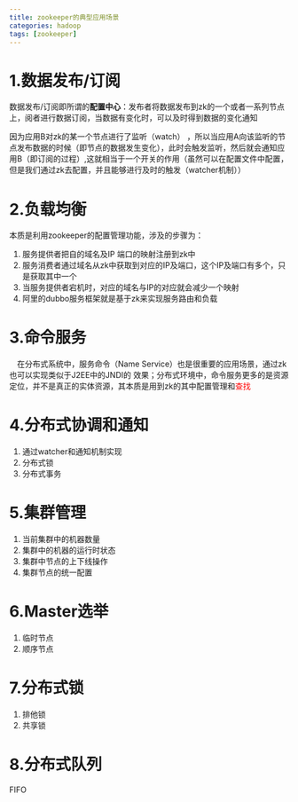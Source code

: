 ```yaml
---
title: zookeeper的典型应用场景
categories: hadoop   
tags: [zookeeper]
---
```





# 1.数据发布/订阅
数据发布/订阅即所谓的**配置中心**：发布者将数据发布到zk的一个或者一系列节点上，阅者进行数据订阅，当数据有变化时，可以及时得到数据的变化通知

因为应用B对zk的某一个节点进行了监听（watch） ，所以当应用A向该监听的节点发布数据的时候（即节点的数据发生变化），此时会触发监听，然后就会通知应用B（即订阅的过程）,这就相当于一个开关的作用（虽然可以在配置文件中配置，但是我们通过zk去配置，并且能够进行及时的触发（watcher机制））




# 2.负载均衡
本质是利用zookeeper的配置管理功能，涉及的步骤为：
1. 服务提供者把自ٜ的域名及IP 端口的映射注册到zk中
2. 服务消费者通过域名从zk中获取到对应的IP及端口，这个IP及端口有多个，只是获取其中一个
3. 当服务提供者宕机时，对应的域名与IP的对应就会减少一个映射
4. 阿里的dubbo服务框架就是基于zk来实现服务路由和负载


# 3.命令服务
&emsp;在分布式系统中，服务命令（Name Service）也是很重要的应用场景，通过zk也可以实现类似于J2EE中的JNDI的
效果；分布式环境中，命令服务更多的是资源定位，并不是真正的实体资源，其本质是用到zk的其中配置管理和<font color=red>查找</font>


# 4.分布式协调和通知
1. 通过watcher和通知机制实现
2. 分布式锁
3. 分布式事务


# 5.集群管理
1. 当前集群中的机器数量
2. 集群中的机器的运行时状态
3. 集群中节点的上下线操作
4. 集群节点的统一配置

# 6.Master选举
1. 临时节点
2. 顺序节点



# 7.分布式锁
1. 排他锁
2. 共享锁

# 8.分布式队列
FIFO

